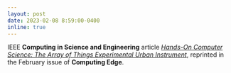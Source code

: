 ```yaml
---
layout: post
date: 2023-02-08 8:59:00-0400
inline: true
---
```


IEEE **Computing in Science and Engineering** article *[Hands-On Computer Science: The Array of Things Experimental Urban Instrument](https://www.computer.org/csdl/magazine/cs/2022/01/09734773/1BLn353UTp6)*, reprinted in the February issue of **Computing Edge**.
